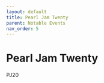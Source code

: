 ```yaml
---
layout: default
title: Pearl Jam Twenty
parent: Notable Events
nav_order: 5
---
```


# Pearl Jam Twenty

PJ20
